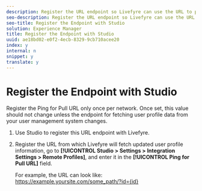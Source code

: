 ```yaml
---
description: Register the URL endpoint so Livefyre can use the URL to pull updated profile information.
seo-description: Register the URL endpoint so Livefyre can use the URL to pull updated profile information.
seo-title: Register the Endpoint with Studio
solution: Experience Manager
title: Register the Endpoint with Studio
uuid: ae18bd02-e0f2-4ecb-8329-9cb710acee20
index: y
internal: n
snippet: y
translate: y
---
```


# Register the Endpoint with Studio

Register the Ping for Pull URL only once per network. Once set, this value should not change unless the endpoint for fetching user profile data from your user management system changes.

1. Use Studio to register this URL endpoint with Livefyre.
1. Register the URL from which Livefyre will fetch updated user profile information, go to **[!UICONTROL  Studio > Settings > Integration Settings > Remote Profiles]**, and enter it in the **[!UICONTROL  Ping for Pull URL]** field.

   For example, the URL can look like: https://example.yoursite.com/some_path/?id={id}

